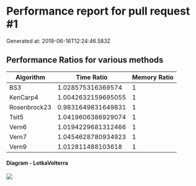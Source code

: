 # Performance report for pull request #1 

 Generated at: 2019-06-16T12:24:46.583Z

## Performance Ratios for various methods

 Algorithm | Time Ratio | Memory Ratio 
 --- | --- | --- 
 BS3 | 1.028575316369574 | 1 
 KenCarp4 | 1.0042632159695055 | 1 
 Rosenbrock23 | 0.9831649831649831 | 1 
 Tsit5 | 1.0419606386929074 | 1 
 Vern6 | 1.0194229681312466 | 1 
 Vern7 | 1.0454628780934923 | 1 
 Vern9 | 1.012811488103618 | 1 


#### Diagram - LotkaVolterra

![](https://i.imgur.com/nUykJcO.png)

